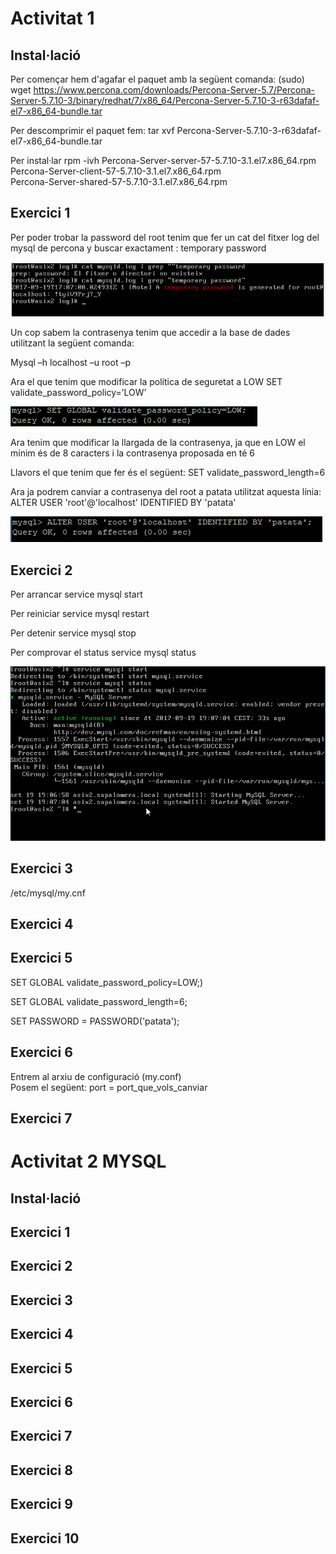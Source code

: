 # Activitat 1

## Instal·lació
Per començar hem d'agafar el paquet amb la següent comanda:
(sudo) wget https://www.percona.com/downloads/Percona-Server-5.7/Percona-Server-5.7.10-3/binary/redhat/7/x86_64/Percona-Server-5.7.10-3-r63dafaf-el7-x86_64-bundle.tar

Per descomprimir el paquet fem: tar xvf Percona-Server-5.7.10-3-r63dafaf-el7-x86_64-bundle.tar

Per instal·lar 
rpm -ivh Percona-Server-server-57-5.7.10-3.1.el7.x86_64.rpm \
Percona-Server-client-57-5.7.10-3.1.el7.x86_64.rpm \
Percona-Server-shared-57-5.7.10-3.1.el7.x86_64.rpm

## Exercici 1

Per poder trobar la password del root tenim que fer un cat del fitxer log del mysql de percona y buscar exactament : temporary password

![captura](https://github.com/Shyrkoon/Base-de-dades/blob/master/Activitat1/Imatges/2017-09-19%2019_26_22-ACtividad1%20Percona%20%5BCorriendo%5D%20-%20Oracle%20VM%20VirtualBox.png)

Un cop sabem la contrasenya tenim que accedir a la base de dades utilitzant la següent comanda:

Mysql –h localhost –u root –p

Ara el que tenim que modificar la política de seguretat a LOW
SET validate_password_policy=’LOW’

![captura](https://github.com/Shyrkoon/Base-de-dades/blob/master/Activitat1/Imatges/Captura2.PNG)

Ara tenim que modificar la llargada de la contrasenya, ja que en LOW el mínim és de 8 caracters i la contrasenya proposada en té 6

Llavors el que tenim que fer és el següent:
SET validate_password_length=6

Ara ja podrem canviar a contrasenya del root a patata utilitzat aquesta línia:
ALTER USER 'root'@'localhost' IDENTIFIED BY 'patata'

![captura](https://github.com/Shyrkoon/Base-de-dades/blob/master/Activitat1/Imatges/Captura3.PNG)

## Exercici 2
Per arrancar
  service mysql start

Per reiniciar
  service mysql restart
  
Per detenir
  service mysql stop
 
Per comprovar el status
  service mysql status
  
![captura](https://github.com/Shyrkoon/Base-de-dades/blob/master/Activitat1/Imatges/2017-09-19%2019_07_48-ACtividad1%20Percona%20%5BCorriendo%5D%20-%20Oracle%20VM%20VirtualBox.png)

## Exercici 3

/etc/mysql/my.cnf

## Exercici 4


## Exercici 5

SET GLOBAL validate_password_policy=LOW;)


SET GLOBAL validate_password_length=6;

SET PASSWORD = PASSWORD('patata');

## Exercici 6

Entrem al arxiu de configuració (my.conf) <br />
Posem el següent: port = port_que_vols_canviar
## Exercici 7

# Activitat 2 MYSQL

## Instal·lació

## Exercici 1
## Exercici 2
## Exercici 3
## Exercici 4
## Exercici 5
## Exercici 6
## Exercici 7
## Exercici 8
## Exercici 9
## Exercici 10
